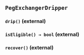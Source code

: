 ## `PegExchangerDripper`






### `drip()` (external)





### `isEligible() → bool` (external)





### `recover()` (external)









